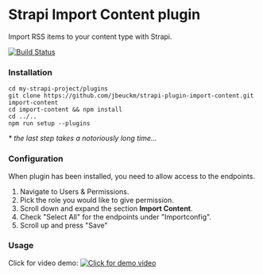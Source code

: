 # Strapi Import Content plugin

Import RSS items to your content type with Strapi.

[![Build Status](https://dev.azure.com/joebeuckman0156/Strapi%20Plugins/_apis/build/status/jbeuckm.strapi-plugin-import-content?branchName=master)](https://dev.azure.com/joebeuckman0156/Strapi%20Plugins/_build/latest?definitionId=1&branchName=master)

### Installation

```
cd my-strapi-project/plugins
git clone https://github.com/jbeuckm/strapi-plugin-import-content.git import-content
cd import-content && npm install
cd ../..
npm run setup --plugins
```

_\* the last step takes a notoriously long time..._

### Configuration

When plugin has been installed, you need to allow access to the endpoints.

1.  Navigate to Users & Permissions.
2.  Pick the role you would like to give permission.
3.  Scroll down and expand the section **Import Content**.
4.  Check "Select All" for the endpoints under "Importconfig".
5.  Scroll up and press "Save"

### Usage

Click for video demo:
[![Click for demo video](video_thumbnail.png)](https://youtu.be/NOFioYMKPJk)